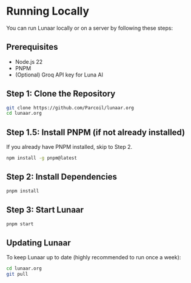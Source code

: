 # Running Locally

You can run Lunaar locally or on a server by following these steps:

## Prerequisites

- Node.js 22
- PNPM
- (Optional) Groq API key for Luna AI

## Step 1: Clone the Repository

```sh
git clone https://github.com/Parcoil/lunaar.org
cd lunaar.org
```

## Step 1.5: Install PNPM (if not already installed)

If you already have PNPM installed, skip to Step 2.

```sh
npm install -g pnpm@latest
```

## Step 2: Install Dependencies

```sh
pnpm install
```

## Step 3: Start Lunaar

```sh
pnpm start
```

## Updating Lunaar

To keep Lunaar up to date (highly recommended to run once a week):

```sh
cd lunaar.org
git pull
```
